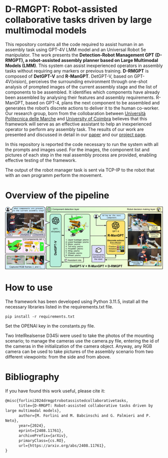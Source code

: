 # D-RMGPT: Robot-assisted collaborative tasks driven by large multimodal models

This repository contains all the code required to assist human in an assembly task using GPT-4V LMM model and an Universal Robot 5e manipulator. 
The work presents the **Detection-Robot Management GPT (D-RMGPT), a robot-assisted assembly
planner based on Large Multimodal Models (LMM)**. This system can assist inexperienced operators in assembly tasks
without requiring any markers or previous training. **D-RMGPT** is composed of **DetGPT-V** and **R-ManGPT**. DetGPT-V,
based on GPT-4V(vision), perceives the surrounding environment through one-shot analysis of prompted images of the
current assembly stage and the list of components to be assembled. It identifies which components have already
been assembled by analysing their features and assembly requirements. R-ManGPT, based on GPT-4, plans the
next component to be assembled and generates the robot’s discrete actions to deliver it to the human co-worker.
Our research group, born from the collobaration between <a href="https://mdm.univpm.it/mdm/en/home-page-eng/">Università Politecnica delle Marche</a>  and <a href="http://www2.dem.uc.pt/pedro.neto/">University of Coimbra</a> believes that this framework will serve as an effective assistant to help an inexperienced operator to perform any assembly task. The results of our work are presented and discussed in detail in our <a href="https://www.html.it/">paper</a> and our <a href="https://robotics-and-ai.github.io/LMMmodels/">project page</a>.

In this repository is reported the code necessary to run the system with all the prompts and images used.
For the images, the component list and pictures of each step in the real assembly process are provided, enabling effective testing of the framework.

The output of the robot manager task is sent via TCP-IP to the robot that with an own programm perform the movement. 



# Overview of the pipeline

<img src="/data/fig1.jpg" alt="architecture" width="800"/>

# How to use

The framework has been developed using Python 3.11.5, install all the necessary libraries listed in the requirements.txt file.

```
pip install -r requirements.txt
```

Set the OPENAI key in the constants.py file.

Two IntelRealsense D345i were used to take the photos of the mounting scenario; to manage the cameras use the camera.py file, entering the id of the cameras in the initialization of the camera object. Anyway, any RGB camera can be used to take pictures of the assembly scenario from two different viewpoints: from the side and from above.

# Bibliography
If you have found this work useful, please cite it:
```
@misc{forlini2024drmgptrobotassistedcollaborativetasks,
      title={D-RMGPT: Robot-assisted collaborative tasks driven by large multimodal models}, 
      author={M. Forlini and M. Babcinschi and G. Palmieri and P. Neto},
      year={2024},
      eprint={2408.11761},
      archivePrefix={arXiv},
      primaryClass={cs.RO},
      url={https://arxiv.org/abs/2408.11761}, 
}
```
